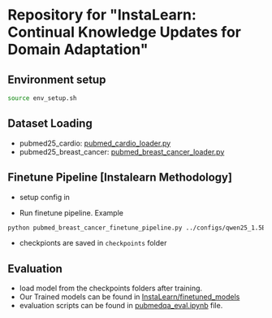 # Repository for "InstaLearn: Continual Knowledge Updates for Domain Adaptation"

## Environment setup
```bash 
source env_setup.sh
```

## Dataset Loading
- pubmed25_cardio: [pubmed_cardio_loader.py](src/pubmed_cardio_loader.py)
- pubmed25_breast_cancer: [pubmed_breast_cancer_loader.py](/InstaLearn/src/pubmed_breast_cancer_loader.py)

## Finetune Pipeline [Instalearn Methodology]
- setup config in [](configs/llama3.2_1B_breast_cancer.yaml)

- Run finetune pipeline. Example
```bash 
python pubmed_breast_cancer_finetune_pipeline.py ../configs/qwen25_1.5B_breast_cancer.yaml
```
- checkpionts are saved in `checkpoints` folder

## Evaluation
- load model from the checkpoints folders after training.
- Our Trained models can be found in [InstaLearn/finetuned_models](https://huggingface.co/InstaLearn/finetuned_models)
- evaluation scripts can be found in [pubmedqa_eval.ipynb](pubmedqa_eval.ipynb) file. 






